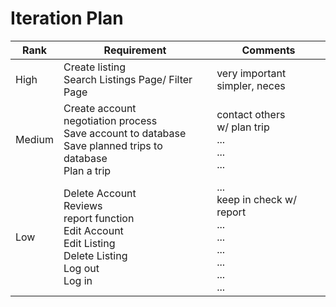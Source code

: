 # Iteration Plan
|Rank| Requirement                                                                                                                  | Comments                                                                        |
|----|------------------------------------------------------------------------------------------------------------------------------|---------------------------------------------------------------------------------|
|High| Create listing<br/>Search Listings Page/ Filter Page<br/>                                                   | very important <br/>simpler, neces<br/>                                         |
|Medium| Create account<br/>negotiation process<br/>Save account to database<br/>Save planned trips to database<br/> Plan a trip<br/> | contact others<br/>w/ plan trip<br/> ...<br/>...<br/>...                        |
|Low| Delete Account<br/>Reviews<br/>report function<br/>Edit Account<br/>Edit Listing<br/>Delete Listing<br/>Log out<br/>Log in   | ...<br/>keep in check w/ report<br/>...<br/>...<br/>...<br/>...<br/>...<br/>... |
